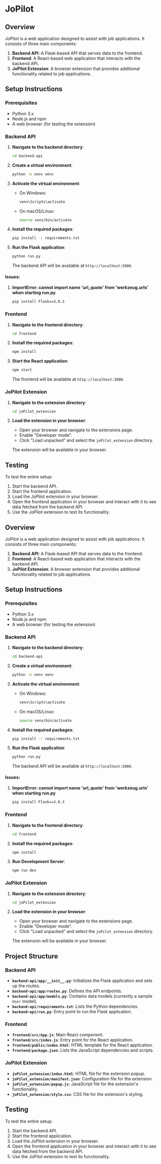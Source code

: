 # JoPilot

## Overview

JoPilot is a web application designed to assist with job applications. It consists of three main components:
1. **Backend API**: A Flask-based API that serves data to the frontend.
2. **Frontend**: A React-based web application that interacts with the backend API.
3. **JoPilot Extension**: A browser extension that provides additional functionality related to job applications.

## Setup Instructions

### Prerequisites

- Python 3.x
- Node.js and npm
- A web browser (for testing the extension)

### Backend API

1. **Navigate to the backend directory**:
    ```sh
    cd backend-api
    ```

2. **Create a virtual environment**:
    ```sh
    python -m venv venv
    ```

3. **Activate the virtual environment**:
    - On Windows:
        ```sh
        venv\Scripts\activate
        ```
    - On macOS/Linux:
        ```sh
        source venv/bin/activate
        ```

4. **Install the required packages**:
    ```sh
    pip install -r requirements.txt
    ```

5. **Run the Flask application**:
    ```sh
    python run.py
    ```

    The backend API will be available at `http://localhost:5000`.

#### Issues:

1. **ImportError: cannot import name 'url_quote' from 'werkzeug.urls' when starting run.py**
    ```sh
    pip install Flask==3.0.3
    ```

### Frontend

1. **Navigate to the frontend directory**:
    ```sh
    cd frontend
    ```

2. **Install the required packages**:
    ```sh
    npm install
    ```

3. **Start the React application**:
    ```sh
    npm start
    ```

    The frontend will be available at `http://localhost:3000`.

### JoPilot Extension

1. **Navigate to the extension directory**:
    ```sh
    cd joPilot_extension
    ```

2. **Load the extension in your browser**:
    - Open your browser and navigate to the extensions page.
    - Enable "Developer mode".
    - Click "Load unpacked" and select the `joPilot_extension` directory.

    The extension will be available in your browser.

## Testing

To test the entire setup:
1. Start the backend API.
2. Start the frontend application.
3. Load the JoPilot extension in your browser.
4. Open the frontend application in your browser and interact with it to see data fetched from the backend API.
5. Use the JoPilot extension to test its functionality.

## Overview

JoPilot is a web application designed to assist with job applications. It consists of three main components:
1. **Backend API**: A Flask-based API that serves data to the frontend.
2. **Frontend**: A React-based web application that interacts with the backend API.
3. **JoPilot Extension**: A browser extension that provides additional functionality related to job applications.

## Setup Instructions

### Prerequisites

- Python 3.x
- Node.js and npm
- A web browser (for testing the extension)

### Backend API

1. **Navigate to the backend directory**:
    ```sh
    cd backend-api
    ```

2. **Create a virtual environment**:
    ```sh
    python -m venv venv
    ```

3. **Activate the virtual environment**:
    - On Windows:
        ```sh
        venv\Scripts\activate
        ```
    - On macOS/Linux:
        ```sh
        source venv/bin/activate
        ```

4. **Install the required packages**:
    ```sh
    pip install -r requirements.txt
    ```

5. **Run the Flask application**:
    ```sh
    python run.py
    ```

    The backend API will be available at `http://localhost:5000`.

#### Issues:

1. **ImportError: cannot import name 'url_quote' from 'werkzeug.urls' when starting run.py**
    ```sh
    pip install Flask==3.0.3
    ```

### Frontend

1. **Navigate to the frontend directory**:
    ```sh
    cd frontend
    ```

2. **Install the required packages**:
    ```sh
    npm install
    ```

3. **Run Development Server**:
    ```sh
    npm run dev
    ```
    
### JoPilot Extension

1. **Navigate to the extension directory**:
    ```sh
    cd joPilot_extension
    ```

2. **Load the extension in your browser**:
    - Open your browser and navigate to the extensions page.
    - Enable "Developer mode".
    - Click "Load unpacked" and select the `joPilot_extension` directory.

    The extension will be available in your browser.

## Project Structure

### Backend API

- **`backend-api/app/__init__.py`**: Initializes the Flask application and sets up the routes.
- **`backend-api/app/routes.py`**: Defines the API endpoints.
- **`backend-api/app/models.py`**: Contains data models (currently a sample `User` model).
- **`backend-api/requirements.txt`**: Lists the Python dependencies.
- **`backend-api/run.py`**: Entry point to run the Flask application.

### Frontend

- **`frontend/src/App.js`**: Main React component.
- **`frontend/src/index.js`**: Entry point for the React application.
- **`frontend/public/index.html`**: HTML template for the React application.
- **`frontend/package.json`**: Lists the JavaScript dependencies and scripts.

### JoPilot Extension

- **`joPilot_extension/index.html`**: HTML file for the extension popup.
- **`joPilot_extension/manifest.json`**: Configuration file for the extension.
- **`joPilot_extension/popup.js`**: JavaScript file for the extension's functionality.
- **`joPilot_extension/style.css`**: CSS file for the extension's styling.

## Testing

To test the entire setup:
1. Start the backend API.
2. Start the frontend application.
3. Load the JoPilot extension in your browser.
4. Open the frontend application in your browser and interact with it to see data fetched from the backend API.
5. Use the JoPilot extension to test its functionality.
